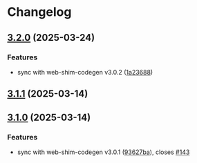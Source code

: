 # Changelog

## [3.2.0](https://github.com/OneSignal/react-onesignal/compare/3.1.1...3.2.0) (2025-03-24)

### Features

* sync with web-shim-codegen v3.0.2 ([1a23688](https://github.com/OneSignal/react-onesignal/commit/1a23688ba8cb42533ad561ef460eaacf2c9be6d9))

## [3.1.1](https://github.com/OneSignal/react-onesignal/compare/3.1.0...3.1.1) (2025-03-14)

## [3.1.0](https://github.com/OneSignal/react-onesignal/compare/3.0.1...3.1.0) (2025-03-14)

### Features

* sync with web-shim-codegen v3.0.1 ([93627ba](https://github.com/OneSignal/react-onesignal/commit/93627ba19f6aac555b68ef726b7d6ae9c4aa2a31)), closes [#143](https://github.com/OneSignal/react-onesignal/issues/143)
